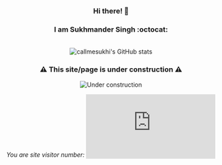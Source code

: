 <div align="center">

### Hi there! :wave:

### I am Sukhmander Singh :octocat:

<br>![callmesukhi's GitHub stats](https://github-readme-stats.vercel.app/api?username=callmesukhi&count_private=true&show_icons=true&theme=radical)

### :warning: This site/page is under construction :warning:
![Under construction](https://user-images.githubusercontent.com/282759/84681715-8c7cb580-af02-11ea-85a4-05d069c72121.gif)

<div>


<footer>

*You are site visitor number:* <sub>![Hit counter](https://smallcounter.com/count.php?c_style=48&id=1660465353)<sub>

</footer>
